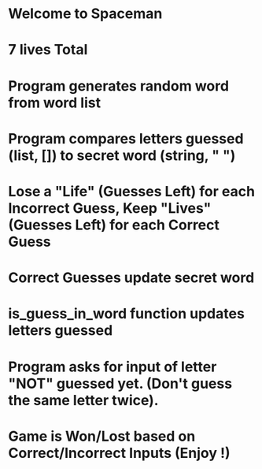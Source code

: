 # Welcome to Spaceman

# 7 lives Total
# Program generates random word from word list
# Program compares letters guessed (list, []) to secret word (string, " ")
# Lose a "Life" (Guesses Left) for each Incorrect Guess, Keep "Lives" (Guesses Left) for each Correct Guess
# Correct Guesses update secret word
# is_guess_in_word function updates letters guessed
# Program asks for input of letter "NOT" guessed yet. (Don't guess the same letter twice).
# Game is Won/Lost based on Correct/Incorrect Inputs (Enjoy !)

